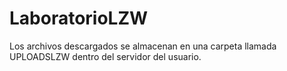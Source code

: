 # LaboratorioLZW
Los archivos descargados se almacenan en una carpeta llamada UPLOADSLZW dentro del servidor del usuario.
